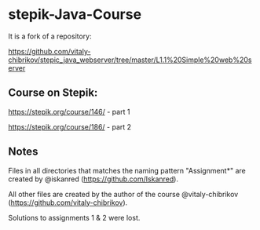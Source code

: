 # stepik-Java-Course
It is a fork of a repository:  

https://github.com/vitaly-chibrikov/stepic_java_webserver/tree/master/L1.1%20Simple%20web%20server


## Course on Stepik:
https://stepik.org/course/146/ - part 1  

https://stepik.org/course/186/ - part 2


## Notes
Files in all directories that matches the naming pattern "Assignment*" are created by @iskanred (https://github.com/Iskanred).  

All other files are created by the author of the course @vitaly-chibrikov (https://github.com/vitaly-chibrikov).  

Solutions to assignments 1 & 2 were lost.  
